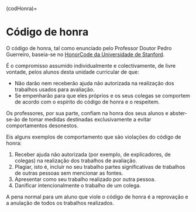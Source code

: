 (codHonra)=
# Código de honra 

O código de honra, tal como enunciado pelo Professor Doutor Pedro Guerreiro, baseia-se no [HonorCode da Universidade de Stanford](https://communitystandards.stanford.edu/student-conduct-process/honor-code-and-fundamental-standard#honor-code). 

É o compromisso assumido individualmente e colectivamente, de livre vontade, pelos alunos desta unidade curricular de que: 

- Não darão nem receberão ajuda não autorizada na realização dos trabalhos usados para avaliação. 
- Se empenharão para que eles próprios e os seus colegas se comportem de acordo com o espírito do código de honra e o respeitem. 

Os professores, por sua parte, confiam na honra dos seus alunos e abster-se-ão de tomar medidas destinadas exclusivamente a evitar comportamentos desonestos.  

Eis alguns exemplos de comportamento que são violações do código de honra: 

1. Receber ajuda não autorizada (por exemplo, de explicadores, de colegas) na realização dos trabalhos de avaliação. 
2. Plagiar, isto é, incluir no seu trabalho partes significativas de trabalhos de outras pessoas sem mencionar as fontes. 
3. Apresentar como seu trabalho realizado por outra pessoa. 
4. Danificar intencionalmente o trabalho de um colega. 

A pena normal para um aluno que viole o código de honra é a reprovação e a anulação de todos os trabalhos realizados.